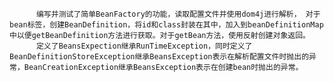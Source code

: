           编写并测试了简单BeanFactory的功能，读取配置文件并使用dom4j进行解析， 对于bean标签，创建BeanDefinition，将id和class封装在其中，加入到beanDefinitionMap中以便getBeanDefinition方法进行获取。对于getBean方法，使用反射创建对象返回。
          定义了BeansExpection继承RunTimeException，同时定义了BeanDefinitionStoreException继承BeansException表示在解析配置文件时抛出的异常，BeanCreationException继承BeansException表示在创建bean时抛出的异常。